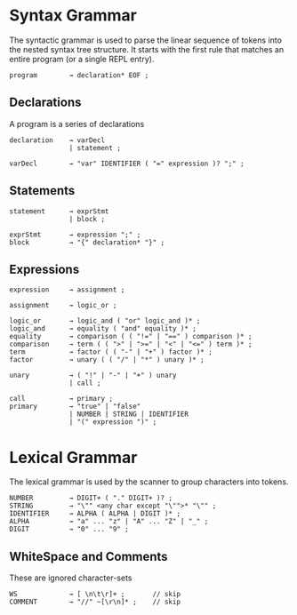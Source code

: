 # Syntax Grammar

The syntactic grammar is used to parse the linear sequence of tokens into the nested syntax tree structure. It starts with the first rule that matches an entire program (or a single REPL entry).

```
program        → declaration* EOF ;
```

## Declarations

A program is a series of declarations

```
declaration    → varDecl
               | statement ;

varDecl        → "var" IDENTIFIER ( "=" expression )? ";" ;
```

## Statements

```
statement      → exprStmt
               | block ;

exprStmt       → expression ";" ;
block          → "{" declaration* "}" ;
```

## Expressions

```
expression     → assignment ;

assignment     → logic_or ;

logic_or       → logic_and ( "or" logic_and )* ;
logic_and      → equality ( "and" equality )* ;
equality       → comparison ( ( "!=" | "==" ) comparison )* ;
comparison     → term ( ( ">" | ">=" | "<" | "<=" ) term )* ;
term           → factor ( ( "-" | "+" ) factor )* ;
factor         → unary ( ( "/" | "*" ) unary )* ;

unary          → ( "!" | "-" | "+" ) unary
               | call ;

call           → primary ;
primary        → "true" | "false"
               | NUMBER | STRING | IDENTIFIER
               | "(" expression ")" ;
```

# Lexical Grammar

The lexical grammar is used by the scanner to group characters into tokens.

```
NUMBER         → DIGIT+ ( "." DIGIT+ )? ;
STRING         → "\"" <any char except "\"">* "\"" ;
IDENTIFIER     → ALPHA ( ALPHA | DIGIT )* ;
ALPHA          → "a" ... "z" | "A" ... "Z" | "_" ;
DIGIT          → "0" ... "9" ;
```

## WhiteSpace and Comments

These are ignored character-sets

```
WS             → [ \n\t\r]+ ;       // skip
COMMENT        → "//" ~[\r\n]* ;    // skip
```
